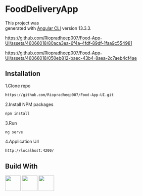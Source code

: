 # FoodDeliveryApp

This project was  
generated with [Angular CLI](https://github.com/angular/angular-cli) version 13.3.3.

https://github.com/Riopradheep007/Food-App-UI/assets/46066018/80aca3ea-6f4a-4fdf-89df-1faa9c554981


https://github.com/Riopradheep007/Food-App-UI/assets/46066018/050eb812-baec-43b4-8aea-2c7aeb4cf4ae



## Installation
 1.Clone repo
   ```sh
   https://github.com/Riopradheep007/Food-App-UI.git
   ```
 2.Install NPM packages
  ```sh
  npm install
  ```
 3.Run
  ```sh
  ng serve
  ```
 4.Application Url
  ```sh
  http://localhost:4200/
  ```
## Build With
 <img src="https://github.com/Riopradheep007/Riopradheep007/assets/46066018/ffe627f9-4632-40a3-b6ae-d9a93a55763a" width="50" height="50">
 <img src = "https://github.com/Riopradheep007/Riopradheep007/assets/46066018/7bb41f9a-8098-417c-b76f-02e2e9a4d3959" width="50" height="50">
 <img src = "https://github.com/Riopradheep007/Riopradheep007/assets/46066018/8402ea22-0e33-43ac-afc2-3451260a1583" width="50" height="50">


